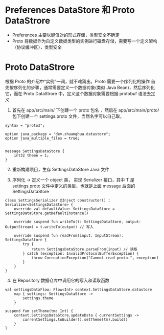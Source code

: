 # Preferences DataStore 和 Proto DataStrore
- Preferences 主要以键值对的形式存储，类型安全不确定
- Proto 将数据作为自定义数据类型的实例进行磁盘存储，需要写一个定义架构（协议缓冲区），类型安全


# Proto DataStrore
根据 Proto 的介绍中“实例”一词，就不难猜出，Proto 需要一个序列化的操作
首先按序列化的步骤，通常需要定义一个数据对象(类似 Java Bean)，然后序列化它，而在 Proto DataStrore 中，定义这个数据对象需要根据 protobuf 语法去定义

1. 首先在 app/src/main/ 下创建一个 proto 包名 ，然后在 app/src/main/proto/ 包下创建一个 settings.proto 文件，当然名字可以自己取。
```
syntax = "proto3";

option java_package = "dev.shuanghua.datastore";
option java_multiple_files = true;


message SettingsDataStore {
    int32 theme = 1;
}
```
2. 重新构建项目，生存 SettingsDataStore Java 文件


3. 序列化 -> 定义一个 object 类， 实现 Serializer<T> 接口，其中 T 是 settings.proto 文件中定义的类型，也就是上面 message 后面的 SettingsDataStore
```
class SettingsSerializer @Inject constructor() : Serializer<SettingsDataStore> {
    override val defaultValue: SettingsDataStore = SettingsDataStore.getDefaultInstance()

    override suspend fun writeTo(t: SettingsDataStore, output: OutputStream) = t.writeTo(output) // 写入

    override suspend fun readFrom(input: InputStream): SettingsDataStore {
        try {
            return SettingsDataStore.parseFrom(input) // 读取
        } catch (exception: InvalidProtocolBufferException) {
            throw CorruptionException("Cannot read proto.", exception)
        }
    }
}
```


4. 在 Repository 数据仓库中调用它的写入和读取函数
```
val settingsDataFlow: Flow<Int> context.SettingsDataStore.datastore
    map { settings: SettingsDataStore ->
        settings.theme
    }

suspend fun setTheme(tm: Int) {
    context.SettingsDataStore.updateData { currentSettings ->
        currentSettings.toBuilder().setTheme(tm).build()
    }
}
```


































